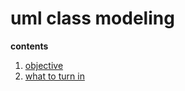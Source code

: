 # uml class modeling

**contents**

1.  [objective](#objective)
2.  [what to turn in](#what-to-turn-in)
